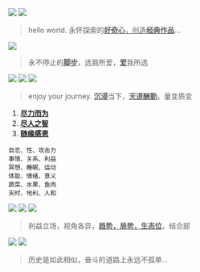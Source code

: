 

![](https://github.com/user-attachments/assets/1db208a4-2d35-4c3f-9f0f-5311237f33cc)
![](https://github.com/user-attachments/assets/e4ce0fce-5c34-472b-80c5-02fc7d529464)
> hello world. 永怀探索的<ins>**好奇心**，创造<ins>**经典作品**</ins></ins>...

![](https://github.com/user-attachments/assets/9dfea6b0-bd06-4d7e-beb2-06aacf741d04)
> 永不停止的<ins>**脚步**</ins>，选我所爱，<ins>**爱**</ins>我所选

![](https://github.com/user-attachments/assets/6a0781d5-04c1-4aa9-9eab-ef58f10bd9a3)
![](https://github.com/user-attachments/assets/043ce9e1-95fc-438f-abf0-09b9f48e4ade)
![](https://github.com/user-attachments/assets/026d6716-17db-44f5-8431-15c0f0acf0be)
> enjoy your journey. <ins>**沉浸**</ins>当下，<ins>**天道酬勤**</ins>，量变质变


1. <ins>**尽力而为**</ins>
2. <ins>**尽人之智**</ins>
3. <ins>**随缘感恩**</ins>


```
自恋、性、攻击力
事情、关系、利益
冥想、睡眠、运动
体能、情绪、意义
蔬菜、水果、鱼肉
天时、地利、人和
```


![](https://github.com/user-attachments/assets/d3d73920-222d-406c-9814-365582042181)
![](https://github.com/user-attachments/assets/d73b4c29-f138-4b63-8681-06b9e66e1345)
![](https://github.com/user-attachments/assets/b2fcc7c3-f3d9-4e4c-8922-cdf62208f92a)
> 利益立场，视角各异，<ins>**趋势，局势，生态位**</ins>，结合部

![](https://github.com/user-attachments/assets/1bd6a0d4-e475-4773-81ec-567e59462657)
![](https://github.com/user-attachments/assets/c6c9c095-ee07-4e42-97bb-c06091d6f237)
> 历史是如此相似，奋斗的道路上永远不孤单...
